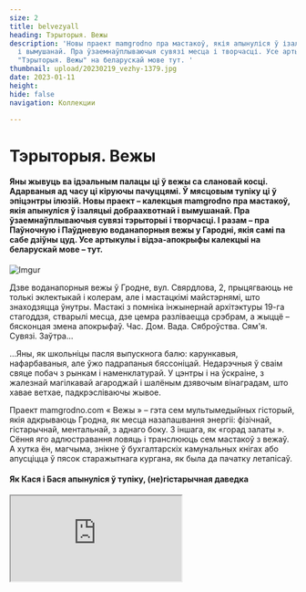```yaml
---
size: 2
title: belvezyall
heading: Тэрыторыя. Вежы
description: 'Новы праект mamgrodno пра мастакоў, якія апынуліся ў ізаляцыі добраахвотнай
  і вымушанай. Пра ўзаемнаўплываючыя сувязі месца і творчасці. Усе артыкулы і відэа-апокрыфы  калекцыі
  "Тэрыторыя. Вежы" на беларускай мове тут. '
thumbnail: upload/20230219_vezhy-1379.jpg
date: 2023-01-11
height: 
hide: false
navigation: Коллекции

---
```

# **Тэрыторыя. Вежы**

#### Яны жывуць ва ідэальным палацы ці ў вежы са слановай косці. Адарваныя ад часу  ці кіруючы пачуццямі. Ў мясцовым тупіку ці ў эпіцэнтры ілюзій. Новы праект – калекцыя mamgrodno пра мастакоў, якія апынуліся ў ізаляцыі добраахвотнай і вымушанай. Пра ўзаемнаўплываючыя сувязі тэрыторыі і творчасці. І разам – пра Паўночную і Паўдневую воданапорныя вежы у Гародні, якія самі па сабе дзіўны цуд. Усе артыкулы і відэа-апокрыфы  калекцыі на беларускай мове –  тут.

![Imgur](https://i.imgur.com/JGjphTo.jpg)

Дзве воданапорныя вежы ў Гродне, вул. Свярдлова, 2, прыцягваюць не толькі эклектыкай і колерам, але і мастацкімі майстэрнямі, што знаходзяцца ўнутры. Мастакі з помніка інжынернай архітэктуры 19-га стагоддзя, стварылі месца, дзе цемра разліваецца срэбрам, а жыццё – бясконцая змена апокрыфаў. Час. Дом. Вада. Сяброўства. Сям'я. Сувязі. Заўтра…

...Яны, як школьніцы пасля выпускнога балю: карункавыя, нафарбаваныя, але ўжо падрапаныя бяссоніцай. Недарэчныя ў сваім свяце побач з рынкам і наменклатурай. У цэнтры і на ўскраіне, з жалезнай магілкавай агароджай і шалёным дзявочым вінаградам, што хавае ветхае, падкрэсліваючы жывое.

Праект mamgrodno.com « Вежы » – гэта сем мультымедыйных гісторый, якія адкрываюць Гродна, як месца назапашвання энергіі: фізічнай, гістарычнай, ментальнай, з аднаго боку. З іншага, як «горад залаты ». Сёння яго адлюстравання ловяць і транслююць сем мастакоў з вежаў. А хутка ён, магчыма, знікне ў бухгалтарскіх камунальных кнігах або апусціцца ў пясок старажытнага кургана, як была да пачатку летапісаў.

#### Як Кася і Бася апынуліся ў тупіку, (не)гістарычная даведка

<div><iframe class="youtube" src="https://www.youtube.com/embed/0bMkMUM8L7Y"></div>
  
**Гісторыя воданапорных вежаў  ў Гародні пачынаецца ў канцы 19-га стагоддзя, але месца, дзе іх пабудавалі ў старажытнасці магло мець сакральны сэнс**.
  
Распавядае гарадзенскі гісторык **Андрэй ЧЕРНЯКЕВИЧ**: «_Калі паглядзець на карты 17-га стагоддзя, горад пачынаўся ад даліны ракі Городнічанка, Старога замка і развіваўся на паўднёвы ўсход уверх да ўзгорак, як раз у бок ад вуліцы Сацыялістычнай да Свярдлава. Мы можам толькі здагадвацца, але ёсць гіпотэза ( у прыватнасці яе выказваў гісторык-краязнаўца Юзеф Ядковскій ), што вуліца Свярдлава, па меншай меры яе частка, якая вядзе да сённяшніх веж, магла называцца «На курган». На курган, а не на гару. Назва падкрэслівае старажытнасць гэтага месца, і, магчыма, звязана з дахрысціянскімі абрадамі пахавання, якое можа апынуцца пад вежамі. Сёння складана ўявіць, але ў сярэднявеччы менавіта вуліца Свярдлава гуляла ролю, якую зараз выконвае пешаходная Савецкая_».
  
Калі 160 гадоў таму пракапалі пагоркі і праклалі чыгунку ( ўчастак Парэчча-Гродна, частка маршруту Санкт-Пецярбург – Варшава, пусцілі ў 1862 годзе заўв. Рэд ), тое, што раней было цэнтрам, ператварылася ў мядзведжы кут. І сёння вежы як быццам знаходзяцца ў тупіку: паміж чыгункай, гарадскім рынкам з аднаго боку і ўскраінай ўмоўнага старога горада, ракой Нёман – з другога. Раён вельмі прывабны для жыцця. Прамысловасці няма, Нёман блізка, букалічныя панадворкі старога горада, інфраструктура цэнтра.
  
У 19-м стагоддзі апынулася, што ў горадзе няма адной важнай асаблівасці – вадаправода. Дакладна ён існаваў яшчэ ў 17-м стагоддзі, але абслугоўваў магістрат, палацы і быў згублены. Паўднёвая ( ружовая ) воданапорная вежа была пабудавана ў 1890-м. Паўночная ( тэракотавая), знаходзіцца бліжэй да чыгункі, скончана, прыкладна, да 1916-1918 гадоў. У народзе іх да сіх пор завуць Кася і Бася. 
Вышыня збудаванняў – 22 метры, элементы эклектыкі, псеўдарускія какошнікі, цагляныя карункі, бардзюркі, арнаменты, пілястры і яркі колер фасадаў прыкметна вылучаюць іх сярод астатняй гарадской забудовы. Усярэдзіне вежы круглыя, а фасады васьмікутныя. Цікава, як паўтараецца гісторыя, у 20-30-я гады мінулага стагоддзя раён за Касей і Басей забудоўваўся дамамі для польскіх чыноўнікаў. Быў нават амбіцыйны праект, стварыць Жандармскі праспект і Жандармскі завулак проста за вежамі з 4-х будынкаў у форме акружнасці. Паспелі ўзвесці толькі адно, і цяпер незвычайны няроўны цагляны дом з высокімі столямі і вітымі лесвіцамі хаваецца ў садзе за Касей і Басей.
  
У 60-70-я гады сюды прыходзіць савецкая наменклатура: з'яўляюцца кватэры для партыйных лідараў, працаўнікоў, «Сакалінае гняздо», «Дом Дубко». І сёння Вежы апынуліся ў асяроддзі элітаў. Недалёка пабудавалі дома для вышэйшых чыноўнікаў вобласці. Зямля ж, дзе знаходзяцца самі вежы і майстэрні – яшчэ на шмат гадоў наперад аддадзена ў арэнду Саюзу мастакоў Беларусі для гарадзенскага філіяла. Вось так гэта месца і замацавалася за творчасцю і набыло канцэптуальную вядомасць.
  
#### Вежы. Частка 1-я. Юрый Якавенка. Час

**Жыццё пракладвае сабе шлях сярод яблыкаў і спакусы, лопаецца на жаночай грудзі, насенне яе разлятаюцца і падаюць на спусцелыя плошчы. Пляце васьмеркі, рухаецца па крузе. Любы мастак зачынены ў капсуле часу і ўсё ж спрабуе злавіць бясконцасць**.
  
Майстэрня мастака- графіка Юрыя Якавенка знаходзіцца амаль пад дахам Паўднёвай Вежы. Вышэй – закрыты гарышча, дзе да гэтага часу стаіць велізарная жалезная бочка, назапашвальнік вады. Сёння амаль немагчыма туды прабрацца. Лесвічка даўно згніла і развалілася. Але Юрый добра памятае, як дворнік брала ліхтарык, працівагаз, лом і дзіцячую рыдлеўку, падымалася ў цёмную вышыню чысціць бак ад цэнтнераў птушынага памёту. Пасля таго, як паправілі дах, невядома, што цяпер збіраецца ў ёмістасці. Шмат гадоў туды ніхто не зазіраў.
  
<div><iframe class="youtube" src="https://www.youtube.com/embed/k63l8SwTS04"></div>
  
– _Па маладосці хацелася, каб энергія з прац біла, велізарная колькасць чорнага, каб паглынала. А з узростам разумееш, што чорнае раптам апыняецца срэбрам, – кажа Юрый. 
Зараз у вежы сушацца на вяровачцы першыя адбіткі з новай серыі «Скокі Смерці ». Сюжэт з замкнёных геаметрычна фігур, запоўненых рухам і вобразамі, перамяшчаецца ў бяздонную срэбную прастору раслін, зорак, аблокаў_. 

_Крочыш праз віткі часу, стагодзяў, бачыш рэшткі грэчаскіх калон. Поузаў ў рэальнасці, вымяраў прапорцыі, апускаўся ў міфы: помста, здрада, каханне, столькі жахаў, і гэта ўсё пераблыталася. На пясочак садзішся, а ён усё не адчапляецца ад цела, гады ідуць, а ён тут_. 

_З часам зрастаешся з гэтымі сценамі, жыццё шэрае без іх. Чамусьці дома так не працуецца і не думаецца, як у вежы, у адзіноце, рэдкія госці, больш і не трэба. Гэтыя сцены нейкім чынам уплываюць на тое, што раблю, думаю. Пра жыццё, час, пра сябе – усё канцэнтруецца па крузе.  Часам цяжка сказаць, што за вокнамі: восень, вясна і зноў восень, святло, паўзмрок ... і гэта адбываецца на творчасці_. 

![Imgur](https://i.imgur.com/2x7rv40.jpg)
  
_Думкі адсюль не ляцяць. Яны рухаюцца ўверх ад столі ў падлогу, ад сцяны да сцяны. Вежа – гэта цагляная з велізарнай таўшчынёй грабніца для думак, нейкі саркафаг, і ты ў ім жывеш. Які б рамонт не рабілі, хто б сюды не пераехаў, усё роўна ў ёй застанецца наш свет. Фізічна і маральна, мы ўраслі ў гэтыя сцены. Родныя мяне без гэтай вежы не выяўляюць. Бацька выйшаў, бацька пайшоў туды, у гэты пункт. Прыходзіш – там бацька. І ў горадзе людзі прызвычаіліся, што тут мастакі. Сядзіш,  думаеш: дажыву, дасяджу, сцены прынялі, рана ці позна выпхнуць. Пакуль прымаюць, значыць будзем тут знаходзіцца_.
  
#### **Вежы. Частка 2.Іван Русачак. Дом**
  
**_Ты знаходзішся ў замкнёнай сістэме, будуеш свой дом, свой і-Ідэальны Палац на падмурку – напластаванні пакаленняў, уражанняў, ствараеш нешта і расцеш. Простыя формулы ў выніку аказваюцца самымі цікавымі. А асабістая свабода ў тым, што можна зрабіць варыянты_**.

_Майстэрню пад дахам ўжо Паўночнай (ружовай) вежы таксама займае мастак-графік – Іван Русачак. Уваход на гарышча і тут прадказальна зачынены, але магутныя, няхай и замураваныя, трубы для вады дамінуюць над лесвіцай, ўносяць індустрыяльнае адценне ў мастацкі светапарадак_.
  
<div><iframe class="youtube" src="https://www.youtube.com/embed/EW9RbYrrBO4"></div>  
  
– _Тэма “Дом” раней для мяне не існавала. Прынцыпова не хацеў яго. Але цяпер усё змянілася, таму што ў людзей няма абсалютна разумення навошта, куды, мы вяртаемся.
Мне падабаецца ўзаемадзеянне з люстэркам, адлюстраванне і трапленне святла. Калі ты бачыш, што ў адказ хтосьці свеціцца, трэба нешта рабіць. У вежах люстэрка адлюстроўвае акружнасць. Акружнасць не дае рады нейкім нарматывам, канструкцыям. У маім выпадку – гэта прастора, што выходзіць ў новую прастору і так цыркулюе. Яе складваеш, раскладваюць, міксуеш ... і з'яўляецца шлях. Графікі ж працуюць з серыямі, дзе канцэпцыю можна разгледзець з розных бакоў_. 

_Калі ты вучышся, спачатку павінен намаляваць кубік, шарык, зразумець, як будуюцца куты. А тут няма кутоў, але ёсць сістэма прапорцый, і гэта цябе зменьвае, зараджае неяк. Мы часта жывём у дамах, дзе няма архітэктуры. Гэта добрыя тыя ж скрыначкі, кубікі, але яны не валодаюць адмысловымі масштабамі, яны статычныя, ты не можаш перарадзіцца. У вежах ёсць тое, што змяняецца пастаянна. У яе статычнасці – абсалютная дынаміка, і яна пачынае на цябе дзейнічаць. Гэта дапамагае сябе, як банку выкрываць і прыбіраць лішняе_.
 
_Я сябе нікуды не прымацоўваю. Стараюся быць незаўважным, празрыстым. Але ж на самай справе, гэта пытанне, наколькі гэта месца з аднаго боку робіць свабодным, умацоўвае, а наколькі навязвае шкілеты, косці з кургана, якія перашкаджаюць рухацца. Genius loci – геній месца ( сінонім месца сілы ), калі чалавек можа аб,яднацца з гэтым для максімальнай праявы ўнутраных сіл, для дзеяння_. 

_Калі я прыйшоў у вежу,  мне падалося што яе напоўнілі чымсьці не тым, трэба лішняе прыбраць. Тут усё да столі было закідана крэсламі без ножак, скрынкамі, не ведаю, культурным пластом ... На працягу трох тыдняў і трох камазаў ўсе выправілі.  Мастацтва – выбухная сіла, здольная ў культурным пласце зрабіць нейкі перапалох.  Людзей гэта шакіруе, яны кажуць: «Божа як гэта жудасна, у нас была культура, прыйшоў – усё сапсаваў», а потым пачынаюць асвойваць, і з'яўляецца новы культурны пласт, неяк так_.  

![Imgur](https://i.imgur.com/6KPJymj.jpg)  

_Пёрка падарожнічае са мною ўвесь час. Яно з'явілася яшчэ ў Мінску на Някрасава, калі вучыўся ў Міхаіла Савіцкага, ўжо не памятаю з якой гісторыі, але мне спадабалася. Тады яно было чырвонае. Так і жыве тут, паказвае, што жыццё ёсць_. 

_Калі даводзіш ідэю да нейкай кропкі высокай піраміды, думаеш: ага, а што рабіць заўтра. І тады я сяджу ў майстэрні і чакаю. Чакаю, калі апынешся ў пустаце. І вось ў вежу прыйдзе чалавек і скажа нейкае слова.  Трэба да яго ўважліва прыслухацца і пайсці ў гэты бок, я так раблю_.
  
#### **Вежы. Частка 3. Аляксандр Балдакоў. Вада**
  
**Рух, бясконцасць – гэта пэўны план, за які наша свядомасць не можа зачапіцца. Мая любімая форма – гэты рух. Вада ў гэтым плане ідэальны прыклад**.

Майстэрня Аляксандра Балдакова на першым паверсе Паўднёвай вежы запоўнена аб'ектамі і прадметамі. І гэта не проста склад ідэй, рэшткі праектаў або гульні з лямпачкай. У сэнсе трансфармацыі рытму, вобразаў і энергій – тут уладкованы поўны парадак.
  
<div><iframe class="youtube" src="https://www.youtube.com/embed/m-k-3kbRZ2I"></div>
  
_Вада прымае любую форму і запаўняе любы аб'ём, яна бясконцая. А Вежы – гэта ж водны вузел быў, адсюль ў горад падавалася вада, і, па сутнасці, мы знаходзімся ў гэтым вузле. Яшчэ, гэта самая высокая кропка горада. Тут добра думаць. Ўсе мае праекты нарадзіліся ў майстэрні, а калі нешта робіш і фізічна не ўваходзіш у гэтую рэчаіснасць, ёсць прасторы пабольш_. 

_Тут класічны лофт. У гэтым сэнс, што ён будаваўся не як мастацкія майстэрні. Але ж ты выкарыстоўваеш яго геаметрыю. У гэтай ламанай прасторы цікава знаходзіць сябе, мяне такія месцы сілкуюць. Даюць эмацыйную раўнавагу. Унутраныя кропкі апоры, каб успрымаць складаныя падзеі, сітуацыі, што адбываюцца. Ты не можаш проста зачыніцца і працаваць як ні ў чым не бывала, ты рэагуеш, і гэта дае дадатковы ўзровень свядомасці. З'яўляецца ідэя, а людзі потым апускаюцца ў гэту твою ідэю_.
  
![Imgur](https://i.imgur.com/6ry2J0f.jpg)
  
_Любыя гістарычныя месцы няпростыя. Яны назапашвальнікі энергіі. Вось вежа адно з гэтых месцаў. Тут добра нават проста быць. Тут ёсць напластаванне, пазітыўнае напластаванне. Асабліва добра ўвечары, калі ўсе гукі ўжо сыходзяць, і ноччу добра, калі нікога няма. Тоўстыя сцены, яны як зазямліцель,  і гэта нармальна_.
  
#### Вежы. Частка 4. Валянціна Шоба. Сяброўства
  
Скрозь замочную свідравіну для старога жалезнага ключа ў цемры вінтавой лесвіцы ліхтарыкам свеціць прамень ад нябачнага акна.

Вядома, зазіраеш у дзірачку, і першае, што бачыш: белы конь на падваконніку. Класіка, па якой вучацца маляваць студэнты. На ідэальны сілуэт  накладваецца ружовы бок суседняй вежы. Вось ты ўжо праслізнуў паміж адлюстраваннямі. І апынуўся ў круглай майстэрні Валянціны Шобы.
  
Эмоцыі тут сугучныя Флаберу: «Мы зачынім дзверы, паднімемся на самы верх нашай вежы са слановай косці, на самую апошнюю прыступку, бліжэй да неба. Там часам холадна, ці не праўда? Але не бяда! Затое зоркі свецяць ярчэй, і ня чуваць дурняў".
  
<div><iframe class="youtube" src="https://www.youtube.com/embed/jUMbO4O7j0w"></div>
  
Сёння вялікі магутны стол у глыбіні двара, прама над чыгункай, схаваны ад цягнікоў, горада  і рынку купінамі дзявочага вінаграду, завалены драўлянымі рэшткамі праектаў. А быў час, калі там збіралася вялікая кампанія. 

Іх так і называлі: мастакі з Вежы, хай нават майстэрні некаторых былі на другім канцы горада. Пастаянна хтосьці прыходзіў, сыходзіў, рэдка пранікаючы ўнутр тусоўкі, адшпільваўся, зрэшты, не пакідаючы на ядры ніякага следу. Сяброўства гадамі дамінавала ў творчай прасторы нават не Гродна, а ўсюды, куды дасягала вядомасць удзельнікаў.

– _Спачатку мы і нашы сем'і збіраліся зусім мірна нашай Вежай, і больш тут нікога не было. Дзеці ўпарта малявалі, бегалі па гэтых лесвіцах, ламаючы галаву, і зноў бясконца малявалі. Потым далучыліся людзі, што жылі побач, і ўсё перарасло ў нейкія вечоркі. Потым і гэта мірна рассмакталася, цяпер тут зноў Вежы. Цяпер не хачу ні з кім нічым дзяліцца, ніякога сяброўства не трэба. Мажліва неабходна, каб прайшло шмат часу, калі патрэба вернецца, але пакуль не прайшло. Жывуць сабе і жывуць людзі, мяне не датычацца, не пранікаюць, прыйшлі і добра. З кім у мяне ёсць кантакт, з тым я і размаўляю_. 

_У мяне заўсёды з малюнкамі была сяброўства. Калі хто-то ў мой свет ўлезе і мяне не раздражняе, вось гэта было сяброўства. Я і мой сабака цяпер для мяне дружба. Сабака адкрывае мне новы свет. Нават фатаграфаваць пачала, калі хаджу з ёй гуляць. Цікава, што лепшыя здымкі атрымліваюцца на самым забітым месцы, дзе, здаецца, наогул нічога няма, проста пустыня. Яна ўнюхае нешта, прыгледзішся, а там усяго поўна: бутоны, казюлькі, вожыкі-крышталі. Просіцца: паглядзіце, мы жывыя, мы тут ёсць_. 
  
![Imgur](https://i.imgur.com/FB2mnZt.jpg) 
  
_Мае конікі? Проста гэта тое, што я люблю, напэўна, больш за ўсё на свеце. Уласна, з-за іх навучылася маляваць, таму што прыгожа. Яны вельмі верныя, ніколі ні ў якім разе конь цябе не здрадзіць, нават калі звалішся, ніколі не наступіць на цябе. Гэта істота, якая мне падабаецца. Шмат што можна сказаць праз яго вобраз. Заўсёды хацела, каб была лошадка і з ёй жыць_. 

_Тут у нас няма світанкаў таму, што « Азот» побач, заходы бываюць, а ўсхода няма. Але тут ёсць прастора, якая дыктуе ўнутраны змест тваёй працы, калі яна спрабуе  знайсці сабе месца. Трэба толькі засяродзіцца і зразумець, што ты хочаш зрабіць за гэты дзень, а там будзе відаць, што я злаўлю ў сябе, якую патрэбу ... я не сама яе шукаю, мне прыходзіць… У мяне сёння дзень скончыўся і маё жыццё таксама, заўтра будзе ўжо зусім іншае жыццё, тое што было ўчора я ўжо не памятаю_.
  
#### Вежы. Частка 5. Уладзімір Панцялееў. Сям'я
  
Ва Уладзіміра Панцялеева шмат асоб. Тонкім профілем выяўляюцца яны ў рэльефе вялікіх каменняў, хаваюцца ў рунах, вядуць ў апокрыфы, бранзавеюць ў парках, на плошчах і могілках. Абстрактныя і практычныя, аўтарытэты і анёлы, героі і чыноўнікі, святло і цемра. У Гродна скульптар літаральна растварыўся ў гарадской прасторы. Таму, што стаў ёй. 
  
<div><iframe class="youtube" src="https://www.youtube.com/embed/Qyk4lQRnV7k"></div>
  
Майстэрня Уладзіміра Панцялеева ў вежы – выдатнае месца, каб слухаць гісторыі, шукаць, губляць, думаць, што знайшоў і забыцца пра пошукі. Назапашанае, напрацаванае амаль за 40 гадоў. У цэлафане – мінулае і галерэйнае, на сцяне – сіняя Пьета ў фактурным пылу ( драўляны апокрыф рукамі не чапаць ) і знойдзены на сметніку альт. На паліцах нязграбная каханне з бярозавага капа, бюст на заказ пакуль яшчэ ў гліне, зграйка яркіх крумкачоў, залатых інтэр'ерных. У двары мармуровыя жанчыны адвярнуліся голай спіной да веж і невялікі садочак скульптур. 

Ён адзіны называе сваю вежу Касей, выклікаючы амаль сцёршыся вобраз польскайпрацаўніцы воднай службы. Астатнія мастакі аддаюць перавагу слову: Вежы. Пазнака на сцяне паказвае градус над узроўнем мора ці адно з высокіх месцаў у Гродна. 
Ёсць яшчэ адна пазнака: «Круп і Краўзэ », на вадазборных  баках «на галаве» Касі. Ад яе ў тоўстых сценах завіваюцца трубы. Некаторыя выхады, забітыя цэментам з белай фарбай, бачныя да гэтага часу. У перакрыццях пракладзены рэйкі, метал умацоўвае канструкцыю, ператвараючы майстэрні ў крэпасць з какетлівымі вокнамі.

– _Вежа – гэта, у прынцыпе, аўтаномная сістэма замка, унізе качагарка была, тапілі, захаваліся засаўкі, люкі цікавыя. Незвычайна тут. Аддаць Касю і Басю мастакам у 80-х па вялікім рахунку была вымушаная мера. Таму што, іх нельга прыстасаваць ні пад рэстаран, ні пад кафэ, тым больш пад музей. Паспрабуйце па гэтых лесвіцах спусціцца, былі выпадкі: лёталі. Вось паэт, нябожчык Юра Гуменюк, у паліто падаў з самага верху. Думаў, заб'ецца. А ён устаў, паправіў капялюш, усміхнуўся: зачапіўся.  Мы за 30 гадоў навучыліся хадзіць тут, вось і ўсё_.
  
![Imgur](https://i.imgur.com/Lrf1EW6.jpg)
  
На паверсе вышэй – майстэрня жонкі: Валянціны Шобы. «_Паўжыцця разам. Таму што, мы ж аднакурснікі. У нас адзіны паток быў: графіка, скульптура, агульныя дысцыпліны разам, за адной партай.  А тут проста неяк усе знайшлі адзін аднаго ў плане сям'і і кансалідацыі творчасці. Спачатку я атрымаў майстэрню, потым Валя на другім паверсе, пазней яшчэ Якавенкі прыехаў з Мінска. Вось мы ўтрох аселі, і да гэтага часу мы ўтрох тут. Нават не ўяўляю, калі б была іншая гісторыя. І што ў ёй галоўнае, вызначаць ужо сапраўды не мне_». 

**Даведка**: Уладзімір Панцялееў, скульптар, стварыў сотні вобразаў, якія знаходзяцца як у Беларусі, так і далёка за межамі краіны. У Гродна можна лёгка зладзіць гарадскую экскурсію, шпацыруя толькі ад скульптуры да скульптуры Уладзіміра Панцялеева: Алімпійцы ў Новым парку, Гародничанка, лебедзі, Ж.Э. Жылібер ( яго называюць гараджанінам ) у раёне парку Жылібера. Пакрова Прасвятой Багародзіцы каля Кафедральнага сабора, Святой Губерт, купідон каля загса, камень Давыду Гараденскаму ў Каложы, шматлікія памятныя дошкі з барэльефамі і бюсты, напрыклад бюст генералу Аляксею Антонаву. Рэалізм і скурпулёзнае падабенства лёгка пераходзіць у стылізаваныя абстракцыі для выставачных прац: Млечны шлях, Акрабат, тая ж Пьета і Размовы з месяцам.
  
Праект: Тэрыторыя. Башні. Часть шостая [Сяргей Грыневіч. Сувязі](https://www.mamgrodno.com/projects/collectiongrinevitch.html)
  
Аўтар текста: **Іна МАКСІМЧЫК**
  
Аўтар відэа: **Кацярына ГАРДЗЕЕВА**  
  